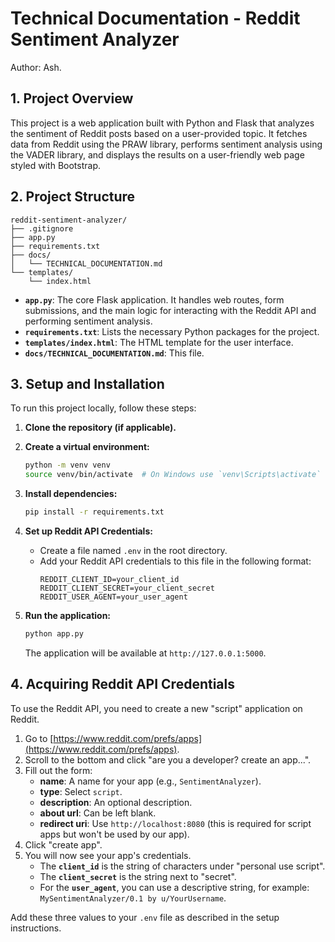 # Technical Documentation - Reddit Sentiment Analyzer
Author: Ash.
## 1. Project Overview

This project is a web application built with Python and Flask that analyzes the sentiment of Reddit posts based on a user-provided topic. It fetches data from Reddit using the PRAW library, performs sentiment analysis using the VADER library, and displays the results on a user-friendly web page styled with Bootstrap.

## 2. Project Structure

```
reddit-sentiment-analyzer/
├── .gitignore
├── app.py
├── requirements.txt
├── docs/
│   └── TECHNICAL_DOCUMENTATION.md
└── templates/
    └── index.html
```

- **`app.py`**: The core Flask application. It handles web routes, form submissions, and the main logic for interacting with the Reddit API and performing sentiment analysis.
- **`requirements.txt`**: Lists the necessary Python packages for the project.
- **`templates/index.html`**: The HTML template for the user interface.
- **`docs/TECHNICAL_DOCUMENTATION.md`**: This file.

## 3. Setup and Installation

To run this project locally, follow these steps:

1. **Clone the repository (if applicable).**

2. **Create a virtual environment:**
   ```bash
   python -m venv venv
   source venv/bin/activate  # On Windows use `venv\Scripts\activate`
   ```

3. **Install dependencies:**
   ```bash
   pip install -r requirements.txt
   ```

4. **Set up Reddit API Credentials:**
   - Create a file named `.env` in the root directory.
   - Add your Reddit API credentials to this file in the following format:
     ```
     REDDIT_CLIENT_ID=your_client_id
     REDDIT_CLIENT_SECRET=your_client_secret
     REDDIT_USER_AGENT=your_user_agent
     ```

5. **Run the application:**
   ```bash
   python app.py
   ```
   The application will be available at `http://127.0.0.1:5000`.

## 4. Acquiring Reddit API Credentials

To use the Reddit API, you need to create a new "script" application on Reddit.

1. Go to [https://www.reddit.com/prefs/apps](https://www.reddit.com/prefs/apps).
2. Scroll to the bottom and click "are you a developer? create an app...".
3. Fill out the form:
   - **name**: A name for your app (e.g., `SentimentAnalyzer`).
   - **type**: Select `script`.
   - **description**: An optional description.
   - **about url**: Can be left blank.
   - **redirect uri**: Use `http://localhost:8080` (this is required for script apps but won't be used by our app).
4. Click "create app".
5. You will now see your app's credentials.
   - The **`client_id`** is the string of characters under "personal use script".
   - The **`client_secret`** is the string next to "secret".
   - For the **`user_agent`**, you can use a descriptive string, for example: `MySentimentAnalyzer/0.1 by u/YourUsername`.

Add these three values to your `.env` file as described in the setup instructions.
